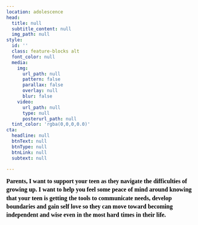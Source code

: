 ```yaml
---
location: adolescence
head:
  title: null
  subtitle_content: null
  img_path: null
style:
  id: ''
  class: feature-blocks alt
  font_color: null
  media:
    img:
      url_path: null
      pattern: false
      parallax: false
      overlay: null
      blur: false
    video:
      url_path: null
      type: null
      posterurl_path: null
  tint_color: 'rgba(0,0,0,0.0)'
cta:
  headline: null
  btnText: null
  btnType: null
  btnLink: null
  subtext: null

---
```


<div class="d-flex align-items-center justify-content-around row">
<div class="col-sm-10 col-md-8 col-lg-6">
<p dir="ltr" style="line-height: 1.38; margin-top: 0pt; margin-bottom: 0pt;"><span style="font-size: 12pt; font-family: 'Times New Roman'; color: #000000; background-color: transparent; font-style: normal; font-variant: normal; text-decoration: none; vertical-align: baseline; white-space: pre-wrap;"><strong>Parents, I want to support your teen as they navigate the difficulties of growing up. I want to help you feel some peace of mind around knowing that your teen is getting the tools to communicate needs, develop boundaries and gain self love so they can move toward becoming independent and wise even in the most hard times in their life.</strong> </span></p>
</div>
</div>

